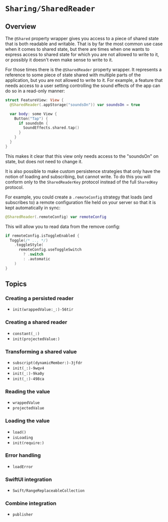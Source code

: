 # ``Sharing/SharedReader``

## Overview

The `@Shared` property wrapper gives you access to a piece of shared state that is both readable 
and writable. That is by far the most common use case when it comes to shared state, but there are 
times when one wants to express access to shared state for which you are not allowed to write to it, 
or possibly it doesn't even make sense to write to it.

For those times there is the `@SharedReader` property wrapper. It represents a reference to some
piece of state shared with multiple parts of the application, but you are not allowed to write to 
it. For example, a feature that needs access to a user setting controlling the sound effects of the 
app can do so in a read-only manner:

```swift
struct FeatureView: View {
  @SharedReader(.appStorage("soundsOn")) var soundsOn = true

  var body: some View {
    Button("Tap") {
      if soundsOn {
        SoundEffects.shared.tap()
      }
    }
  }
}
```

This makes it clear that this view only needs access to the "soundsOn" on state, but does not need
to change it.

It is also possible to make custom persistence strategies that only have the notion of loading and
subscribing, but cannot write. To do this you will conform only to the ``SharedReaderKey`` protocol
instead of the full ``SharedKey`` protocol. 

For example, you could create a `.remoteConfig` strategy that loads (and subscribes to) a remote
configuration file held on your server so that it is kept automatically in sync:

```swift
@SharedReader(.remoteConfig) var remoteConfig
```

This will allow you to read data from the remove config:

```swift
if remoteConfig.isToggleEnabled {
  Toggle(/* ... */)
    .toggleStyle(
      remoteConfig.useToggleSwitch 
        ? .switch 
        : .automatic
    )
}
```

## Topics

### Creating a persisted reader

- ``init(wrappedValue:_:)-56tir``

### Creating a shared reader

- ``constant(_:)``
- ``init(projectedValue:)``

### Transforming a shared value

- ``subscript(dynamicMember:)-3jfdr``
- ``init(_:)-9wqv4``
- ``init(_:)-9ka0y``
- ``init(_:)-498ca``

### Reading the value

- ``wrappedValue``
- ``projectedValue``

### Loading the value

- ``load()``
- ``isLoading``
- ``init(require:)``

### Error handling

- ``loadError``

### SwiftUI integration

- ``Swift/RangeReplaceableCollection``

### Combine integration

- ``publisher``
